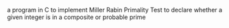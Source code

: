 a program in C to implement Miller Rabin Primality Test to declare whether a given integer is in a composite or probable prime
